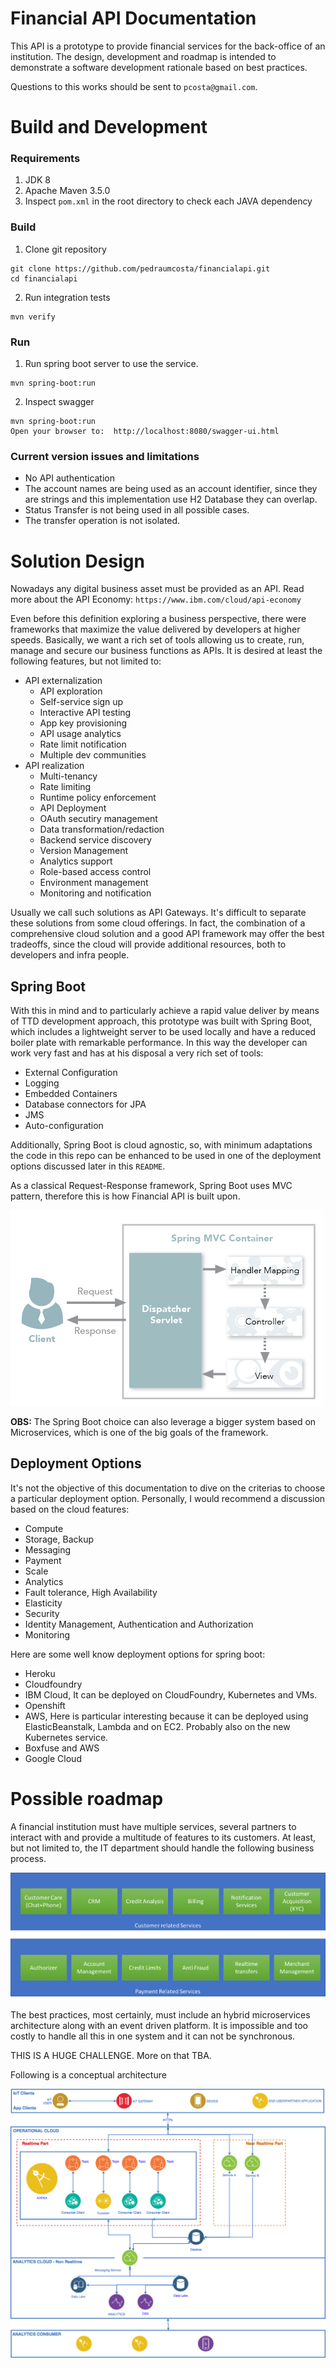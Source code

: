 # Financial API Documentation

This API is a prototype to provide financial services for the back-office of an institution. The design, development and roadmap is intended to demonstrate a software development rationale based on best practices.

Questions to this works should be sent to `pcosta@gmail.com`.

# Build and Development

### Requirements
1. JDK 8
2. Apache Maven 3.5.0
3. Inspect `pom.xml` in the root directory to check each JAVA dependency

### Build
1. Clone git repository
```
git clone https://github.com/pedraumcosta/financialapi.git
cd financialapi
```

2. Run integration tests
```
mvn verify
```

### Run
1. Run spring boot server to use the service.
```
mvn spring-boot:run
```
2. Inspect swagger
```
mvn spring-boot:run
Open your browser to:  http://localhost:8080/swagger-ui.html
```

### Current version issues and limitations
- No API authentication
- The account names are being used as an account identifier, since they are strings and this implementation use H2 Database they can overlap.
- Status Transfer is not being used in all possible cases.
- The transfer operation is not isolated.

# Solution Design
Nowadays any digital business asset must be provided as an API. Read more about the API Economy: `https://www.ibm.com/cloud/api-economy`

Even before this definition exploring a business perspective, there were frameworks that maximize the value delivered by developers at higher speeds. Basically, we want a rich set of tools allowing us to create, run, manage and secure our business functions as APIs. It is desired at least the following features, but not limited to:
- API externalization
  * API exploration
  * Self-service sign up
  * Interactive API testing
  * App key provisioning
  * API usage analytics
  * Rate limit notification
  * Multiple dev communities
- API realization
  * Multi-tenancy
  * Rate limiting
  * Runtime policy enforcement
  * API Deployment
  * OAuth secutiry management
  * Data transformation/redaction
  * Backend service discovery
  * Version Management
  * Analytics support
  * Role-based access control
  * Environment management
  * Monitoring and notification

Usually we call such solutions as API Gateways. It's difficult to separate these solutions from some cloud offerings. In fact, the combination of a comprehensive cloud solution and a good API framework may offer the best tradeoffs, since the cloud will provide additional resources, both to developers and infra people.

## Spring Boot

With this in mind and to particularly achieve a rapid value deliver by means of TTD development approach, this prototype was built with Spring Boot, which includes a lightweight server to be used locally and have a reduced boiler plate with remarkable performance. In this way the developer can work very fast and has at his disposal a very rich set of tools:
  - External Configuration
  - Logging
  - Embedded Containers
  - Database connectors for JPA
  - JMS
  - Auto-configuration

Additionally, Spring Boot is cloud agnostic, so, with minimum adaptations the code in this repo can be enhanced to be used in one of the deployment options discussed later in this `README`.

As a classical Request-Response framework, Spring Boot uses MVC pattern, therefore this is how Financial API is built upon.

![Spring Boot Architecture](images/SPRING-MVC.png)

**OBS:** The Spring Boot choice can also leverage a bigger system based on Microservices, which is one of the big goals of the framework.

## Deployment Options
It's not the objective of this documentation to dive on the criterias to choose a particular deployment option. Personally, I would recommend a discussion based on the cloud features:
- Compute
- Storage, Backup
- Messaging
- Payment
- Scale
- Analytics
- Fault tolerance, High Availability
- Elasticity
- Security
- Identity Management, Authentication and Authorization
- Monitoring

Here are some well know deployment options for spring boot:
- Heroku
- Cloudfoundry
- IBM Cloud, It can be deployed on CloudFoundry, Kubernetes and VMs.
- Openshift
- AWS, Here is particular interesting because it can be deployed using ElasticBeanstalk, Lambda and on EC2. Probably also on the new Kubernetes service.
- Boxfuse and AWS
- Google Cloud

# Possible roadmap
A financial institution must have multiple services, several partners to interact with and provide a multitude of features to its customers. At least, but not limited to, the IT department should handle the following business process.

![Financial Services](images/services.png)

The best practices, most certainly, must include an hybrid microservices architecture along with an event driven platform. It is impossible and too costly to handle all this in one system and it can not be synchronous.

THIS IS A HUGE CHALLENGE. More on that TBA.

Following is a conceptual architecture

![Architecture](images/architecture.png)
